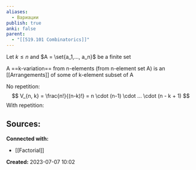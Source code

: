 ```yaml
---
aliases:
  - Вариации
publish: true
anki: false
parent:
  - "[[519.101 Combinatorics]]"
---
```

Let $k \leq n$  and $A = \set{a_1,..., a_n}$ be a finite set

A ==k-variation== from n-elements (from n-element set A) is an [[Arrangements]] of some of k-element subset of A

No repetition:
$$
V_{n, k} = \frac{n!}{(n-k)!} = n \cdot (n-1) \cdot ... \cdot (n - k + 1)
$$
With repetition:


**Sources:**
- 


**Connected with:**
- [[Factorial]]



**Created:** 2023-07-07 10:02